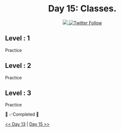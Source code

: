<div align="center">
  <h1> Day 15: Classes.</h1>
  <a class="header-badge" target="_blank" href="https://www.linkedin.com/in/manthan-ankolekar-597b07a8/">
  <img src="https://img.shields.io/badge/style--5eba00.svg?label=LinkedIn&logo=linkedin&style=social">
  </a>
  <a class="header-badge" target="_blank" href="https://twitter.com/manthan_ank">
  <img alt="Twitter Follow" src="https://img.shields.io/twitter/follow/manthan_ank?style=social">
  </a>
</div>

## Level : 1

Practice

## Level : 2

Practice

## Level : 3

Practice

🎉 ✅Completed 🎉

[<< Day 13](/Day13/Day13.md) | [Day 15 >>](/Day15/Day15.md)
